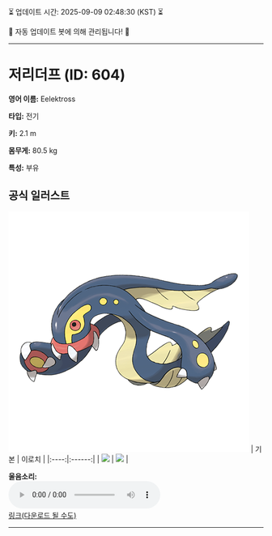 
⏳ 업데이트 시간: 2025-09-09 02:48:30 (KST) ⏳

🤖 자동 업데이트 봇에 의해 관리됩니다! 🤖

---

# 저리더프 (ID: 604)
**영어 이름:** Eelektross

**타입:** 전기

**키:** 2.1 m

**몸무게:** 80.5 kg

**특성:** 부유

## 공식 일러스트
![](https://raw.githubusercontent.com/PokeAPI/sprites/master/sprites/pokemon/other/official-artwork/604.png)
| 기본 | 이로치 |
|:----:|:------:|
| <img src="http://play.pokemonshowdown.com/sprites/ani/eelektross.gif" width="200"> | <img src="http://play.pokemonshowdown.com/sprites/ani-shiny/eelektross.gif" width="200"> |

**울음소리:**<br><audio controls src="https://raw.githubusercontent.com/PokeAPI/cries/main/cries/pokemon/latest/604.ogg"></audio><br> [링크(다운로드 될 수도)](https://raw.githubusercontent.com/PokeAPI/cries/main/cries/pokemon/latest/604.ogg)


---
